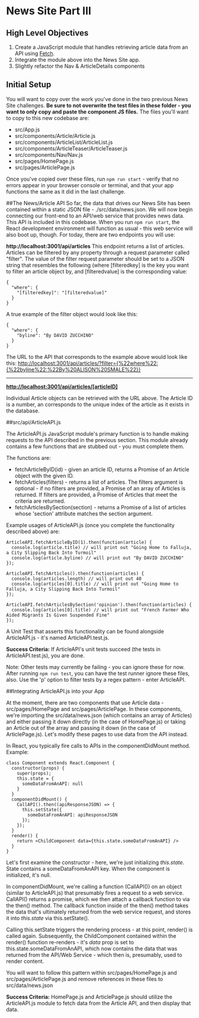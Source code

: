 # News Site Part III

## High Level Objectives

 1. Create a JavaScript module that handles retrieving article data from an API using [Fetch](https://developer.mozilla.org/en-US/docs/Web/API/Fetch_API/Using_Fetch).
 2. Integrate the module above into the News Site app.
 3. Slightly refactor the Nav & ArticleDetails components 

## Initial Setup

You will want to copy over the work you've done in the two previous News Site challenges.  **Be sure to not overwrite the test files in these folder - you want to only copy and paste the component JS files.** The files you'll want to copy to this new codebase are:

 - src/App.js
 - src/components/Article/Article.js
 - src/components/ArticleList/ArticleList.js
 - src/components/ArticleTeaser/ArticleTeaser.js
 - src/components/Nav/Nav.js
 - src/pages/HomePage.js
 - src/pages/ArticlePage.js

Once you've copied over these files, run ```npm run start``` - verify that no errors appear in your browser console or terminal, and that your app functions the same as it did in the last challenge.

##The News/Article API
So far, the data that drives our News Site has been contained within a static JSON file - ./src/data/news.json.  We will now begin connecting our front-end to an API/web service that provides news data.  This API is included in this codebase.  When you run ```npm run start```, the React development environment will function as usual - this web service will also boot up, though.  For today, there are two endpoints you will use:

**http://localhost:3001/api/articles**
This endpoint returns a list of articles.  Articles can be filtered by any property through a request parameter called "filter".  The value of the filter request parameter should be set to a JSON string that resembles the following (where [filteredkey] is the key you want to filter an article object by, and [filteredvalue] is the corresponding value:

```
{
  "where": {
    "[filteredkey]": "[filteredvalue]"
  }
}
```

A true example of the filter object would look like this:

```
{
  "where": {
    "byline": "By DAVID ZUCCHINO"
  }
}
```
The URL to the API that corresponds to the example above would look like this:  [http://localhost:3001/api/articles/?filter={%22where%22:{%22byline%22:%22By%20ALISON%20SMALE%22}}](http://localhost:3001/api/articles/?filter={%22where%22:{%22byline%22:%22By%20ALISON%20SMALE%22}})

----------
**[http://localhost:3001/api/articles/[articleID]](http://localhost:3001/api/articles/1)**

Individual Article objects can be retrieved with the URL above.  The Article ID is a number, an corresponds to the unique index of the article as it exists in the database.  

##src/api/ArticleAPI.js

The ArticleAPI.js JavaScript module's primary function is to handle making requests to the API described in the previous section.  This module already contains a few functions that are stubbed out - you must complete them.

The functions are:

 - fetchArticleByID(id) - given an article ID, returns a Promise of an Article object with the given ID.  
 - fetchArticles(filters) - returns a list of articles.  The filters argument is optional - if no filters are provided, a Promise of an array of Articles is returned.  If filters are provided, a Promise of Articles that meet the criteria are returned. 
 - fetchArticlesBySection(section) - returns a Promise of a list of articles whose 'section' attribute matches the section argument.

Example usages of ArticleAPI.js (once you complete the functionality described above) are:

    ArticleAPI.fetchArticleByID(1).then(function(article) {
      console.log(article.title) // will print out "Going Home to Falluja, a City Slipping Back Into Turmoil"
      console.log(article.byline) // will print out "By DAVID ZUCCHINO"
    });

    ArticleAPI.fetchArticles().then(function(articles) {
      console.log(articles.length) // will print out 40
      console.log(articles[0].title) // will print out "Going Home to Falluja, a City Slipping Back Into Turmoil"
    });

    ArticleAPI.fetchArticlesBySection('opinion').then(function(articles) {
      console.log(articles[0].title) // will print out "French Farmer Who Aided Migrants Is Given Suspended Fine"
    });

A Unit Test that asserts this functionality can be found alongside ArticleAPI.js - it's named ArticleAPI.test.js.  

**Success Criteria:**  If ArticleAPI's unit tests succeed (the tests in ArticleAPI.test.js), you are done.

Note:  Other tests may currently be failing - you can ignore these for now.  After running ```npm run test```, you can have the test runner ignore these files, also.  Use the 'p' option to filter tests by a regex pattern - enter ArticleAPI.

##Integrating ArticleAPI.js into your App

At the moment, there are two components that use Article data - src/pages/HomePage and src/pages/ArticlePage.  In these components, we're importing the src/data/news.json (which contains an array of Articles) and either passing it down directly (in the case of HomePage.js) or taking an Article out of the array and passing it down (in the case of ArticlePage.js).  Let's modify these pages to use data from the API instead.  

In React, you typically fire calls to APIs in the componentDidMount method.  Example:

    class Component extends React.Component {
      constructor(props) {
        super(props);
        this.state = {
          someDataFromAnAPI: null
        }
      }
      componentDidMount() {
        CallAPI().then((apiResponseJSON) => {
          this.setState({
            someDataFromAnAPI: apiResponseJSON
          });
        });
      }
      render() {
        return <ChildComponent data={this.state.someDataFromAnAPI} />
      }
    }

Let's first examine the constructor - here, we're just initializing *this.state*.  State contains a someDataFromAnAPI key.  When the component is initialized, it's null.  

In componentDidMount, we're calling a function (CallAPI()) on an object (similar to ArticleAPI.js) that presumably fires a request to a web service.  CallAPI() returns a promise, which we then attach a callback function to via the then() method.  The callback function inside of the then() method takes the data that's ultimately returned from the web service request, and stores it into *this.state* via this.setState().  

Calling this.setState triggers the rendering process - at this point, render() is called again.  Subsequently, the ChildComponent contained within the render() function re-renders - it's *data* prop is set to this.state.someDataFromAnAPI, which now contains the data that was returned from the API/Web Service - which then is, presumably, used to render content.

You will want to follow this pattern within src/pages/HomePage.js and src/pages/ArticlePage.js and remove references in these files to src/data/news.json

**Success Criteria:**  HomePage.js and ArticlePage.js should utilize the ArticleAPI.js module to fetch data from the Article API, and then display that data.